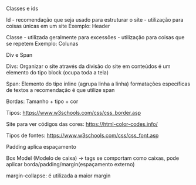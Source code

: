 Classes e ids

Id - recomendação que seja usado para estruturar o site - utilização para coisas únicas em um site
Exemplo: Header

Classe - utilizada geralmente para excessões - utilização para coisas que se repetem
Exemplo: Colunas

Div e Span

Divs: Organizar o site através da divisão do site em conteúdos
é um elemento do tipo block (ocupa toda a tela)

Span: Elemento do tipo inline (agrupa linha a linha)
formatações específicas de textos a recomendação é que utilize span

Bordas: Tamanho + tipo + cor

Tipos: https://www.w3schools.com/css/css_border.asp

Site para ver códigos das cores: https://html-color-codes.info/

Tipos de fontes: https://www.w3schools.com/css/css_font.asp

Padding aplica espaçamento

Box Model (Modelo de caixa) -> tags se comportam como caixas, pode aplicar borda/padding/margin(espaçamento externo)

margin-collapse: é utilizada a maior margin